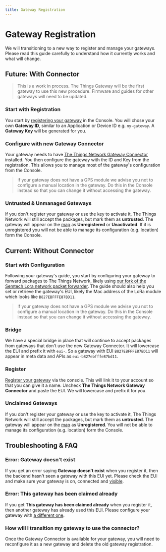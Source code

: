```yaml
---
title: Gateway Registration
---
```


# Gateway Registration

We will transitioning to a new way to register and manage your gateways. Please read this guide carefully to understand how it currently works and what will change.

## Future: With Connector

> This is a work in process. The Things Gateway will be the first gateway to use this new procedure. Firmware and guides for other gateways will need to be updated.

### Start with Registration
You start by [registering your gateway](https://console.thethingsnetwork.org/gateways/register) in the Console. You will chose your own **Gateway ID**, similar to an Application or Device ID e.g. `my-gateway`. A **Gateway Key** will be generated for you.

### Configure with new Gateway Connector
Your gateway needs to have [The Things Network Gateway Connector](https://github.com/TheThingsNetwork/ttn-gateway-connector) installed. You then configure the gateway with the ID and Key from the registration. This allows you to manage most of the gateway's configuration from the Console.

> If your gateway does not have a GPS module we advise you not to configure a manual location in the gateway. Do this in the Console instead so that you can change it without accessing the gateway.

### Untrusted & Unmanaged Gateways
If you don't register your gateway or use the key to activate it, The Things Network will still accept the packages, but mark them as **untrusted**. The gateway will appear on the [map](https://www.thethingsnetwork.org/map) as **Unregistered** or **Unactivated**. If it is unregistered you will not be able to manage its configuration (e.g. location) form the Console.

## Current: Without Connector

### Start with Configuration
Following your gateway's guide, you start by configuring your gateway to forward packages to The Things Network, likely using [our fork of the Semtech Lora network packet forwarder](https://github.com/TheThingsNetwork/packet_forwarder). The guide should also help you set or retrieve the gateway's EUI, likely the Mac address of the LoRa module which looks like `B827EBFFFE87BD11`.

> If your gateway does not have a GPS module we advise you not to configure a manual location in the gateway. Do this in the Console instead so that you can change it without accessing the gateway.

### Bridge
We have a special bridge in place that will continue to accept packages from gateways that don't use the new Gateway Connector. It will lowercase the EUI and prefix it with `eui-`. So a gateway with EUI `B827EBFFFE87BD11` will appear in meta data and APIs as `eui-b827ebfffe87bd11`.

### Register 
[Register your gateway](https://console.thethingsnetwork.org/gateways/register) via the console. This will link it to your account so that you can give it a name. Uncheck **The Things Network Gateway Connector** and paste the EUI. We will lowercase and prefix it for you.

### Unclaimed Gateways
If you don't register your gateway or use the key to activate it, The Things Network will still accept the packages, but mark them as **untrusted**. The gateway will appear on the [map](https://www.thethingsnetwork.org/map) as **Unregistered**. You will not be able to manage its configuration (e.g. location) form the Console.

## Troubleshooting & FAQ

### Error: Gateway doesn't exist
If you get an error saying **Gateway doesn't exist** when you register it, then the backend hasn't seen a gateway with this EUI yet. Please check the EUI and make sure your gateway is on, connected and [visible](http://noc.thethingsnetwork.org:2020/api/v1/gateways).

### Error: This gateway has been claimed already
If you get **This gateway has been claimed already** when you register it, then another gateway has already used this EUI. Please configure your gateway with [a different one](https://www.randomlists.com/string?length=16).

### How will I transition my gateway to use the connector?
Once the Gateway Connector is available for your gateway, you will need to reconfigure it as a new gateway and delete the old gateway registration.
